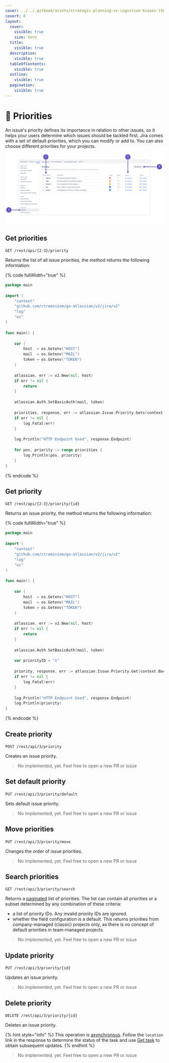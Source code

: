 ```yaml
---
cover: ../../.gitbook/assets/strategic-planning-vs-cognitive-biases-1560x760.jpg
coverY: 0
layout:
  cover:
    visible: true
    size: hero
  title:
    visible: true
  description:
    visible: true
  tableOfContents:
    visible: true
  outline:
    visible: true
  pagination:
    visible: true
---
```


# 🏣 Priorities

An issue's priority defines its importance in relation to other issues, so it helps your users determine which issues should be tackled first. Jira comes with a set of default priorities, which you can modify or add to. You can also choose different priorities for your projects.

![](<../../.gitbook/assets/image (12).png>)

## Get priorities

`GET /rest/api/{2-3}/priority`

Returns the list of all issue priorities, the method returns the following information:

{% code fullWidth="true" %}
```go
package main

import (
	"context"
	"github.com/ctreminiom/go-atlassian/v2/jira/v2"
	"log"
	"os"
)

func main() {

	var (
		host  = os.Getenv("HOST")
		mail  = os.Getenv("MAIL")
		token = os.Getenv("TOKEN")
	)

	atlassian, err := v2.New(nil, host)
	if err != nil {
		return
	}

	atlassian.Auth.SetBasicAuth(mail, token)

	priorities, response, err := atlassian.Issue.Priority.Gets(context.Background())
	if err != nil {
		log.Fatal(err)
	}

	log.Println("HTTP Endpoint Used", response.Endpoint)

	for pos, priority := range priorities {
		log.Println(pos, priority)
	}
}
```
{% endcode %}

## Get priority

`GET /rest/api/{2-3}/priority/{id}`

Returns an issue priority, the method returns the following information:

{% code fullWidth="true" %}
```go
package main

import (
	"context"
	"github.com/ctreminiom/go-atlassian/v2/jira/v2"
	"log"
	"os"
)

func main() {

	var (
		host  = os.Getenv("HOST")
		mail  = os.Getenv("MAIL")
		token = os.Getenv("TOKEN")
	)

	atlassian, err := v2.New(nil, host)
	if err != nil {
		return
	}

	atlassian.Auth.SetBasicAuth(mail, token)

	var priorityID = "1"

	priority, response, err := atlassian.Issue.Priority.Get(context.Background(), priorityID)
	if err != nil {
		log.Fatal(err)
	}

	log.Println("HTTP Endpoint Used", response.Endpoint)
	log.Println(priority)
}
```
{% endcode %}

## Create priority

`POST /rest/api/3/priority`

Creates an issue priority.

> No implemented,  yet. Feel free to open a new PR or issue

## Set default priority

`PUT /rest/api/3/priority/default`

Sets default issue priority.

> No implemented,  yet. Feel free to open a new PR or issue

## Move priorities

`PUT /rest/api/3/priority/move`

Changes the order of issue priorities.

> No implemented,  yet. Feel free to open a new PR or issue

## Search priorities

`GET /rest/api/3/priority/search`

Returns a [paginated](https://developer.atlassian.com/cloud/jira/platform/rest/v3/intro/#pagination) list of priorities. The list can contain all priorities or a subset determined by any combination of these criteria:

* a list of priority IDs. Any invalid priority IDs are ignored.
* whether the field configuration is a default. This returns priorities from company-managed (classic) projects only, as there is no concept of default priorities in team-managed projects.

> No implemented,  yet. Feel free to open a new PR or issue

## Update priority

`PUT /rest/api/3/priority/{id}`

Updates an issue priority.

> No implemented,  yet. Feel free to open a new PR or issue

## Delete priority

`DELETE /rest/api/3/priority/{id}`

Deletes an issue priority.

{% hint style="info" %}
This operation is [asynchronous](https://developer.atlassian.com/cloud/jira/platform/rest/v3/intro/#async). Follow the `location` link in the response to determine the status of the task and use [Get task](https://developer.atlassian.com/cloud/jira/platform/rest/v3/api-group-tasks/#api-rest-api-3-task-taskid-get) to obtain subsequent updates.
{% endhint %}

> No implemented,  yet. Feel free to open a new PR or issue
